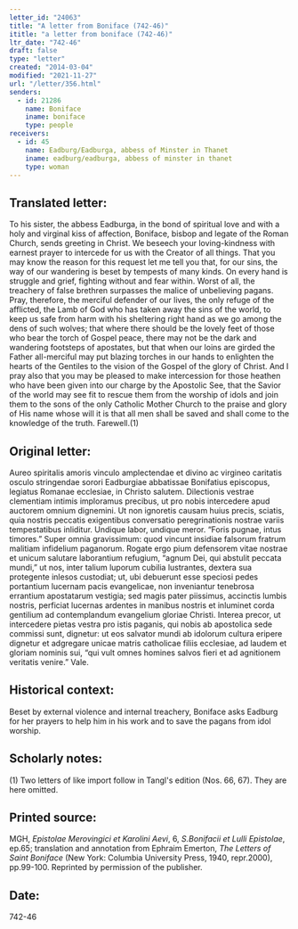 ```yaml
---
letter_id: "24063"
title: "A letter from Boniface (742-46)"
ititle: "a letter from boniface (742-46)"
ltr_date: "742-46"
draft: false
type: "letter"
created: "2014-03-04"
modified: "2021-11-27"
url: "/letter/356.html"
senders:
  - id: 21286
    name: Boniface
    iname: boniface
    type: people
receivers:
  - id: 45
    name: Eadburg/Eadburga, abbess of Minster in Thanet
    iname: eadburg/eadburga, abbess of minster in thanet
    type: woman
---
```

<h2> Translated letter:</h2>To his sister, the abbess Eadburga, in the bond of spiritual love and with a holy and virginal kiss of affection, Boniface, bisbop and legate of the Roman Church, sends greeting in Christ.
We beseech your loving-kindness with earnest prayer to intercede for us with the Creator of all things. That you may know the reason for this request let me tell you that, for our sins, the way of our wandering is beset by tempests of many kinds. On every hand is struggle and grief, fighting without and fear within. Worst of all, the treachery of false brethren surpasses the malice of unbelieving pagans. Pray, therefore, the merciful defender of our lives, the only refuge of the afflicted, the Lamb of God who has taken away the sins of the world, to keep us safe from harm with his sheltering right hand as we go among the dens of such wolves; that where there should be the lovely feet of those who bear the torch of Gospel peace, there may not be the dark and wandering footsteps of apostates, but that when our loins are girded the Father all-merciful may put blazing torches in our hands to enlighten the hearts of the Gentiles to the vision of the Gospel of the glory of Christ.
And I pray also that you may be pleased to make intercession for those heathen who have been given into our charge by the Apostolic See, that the Savior of the world may see fit to rescue them from the worship of idols and join them to the sons of the only Catholic Mother Church to the praise and glory of His name whose will it is that all men shall be saved and shall come to the knowledge of the truth.
Farewell.(1)
<h2 class="mt-4"> Original letter:</h2>Aureo spiritalis amoris vinculo amplectendae et divino ac virgineo caritatis osculo stringendae sorori Eadburgiae abbatissae Bonifatius episcopus, legiatus Romanae ecclesiae, in Christo salutem.
Dilectionis vestrae clementiam intimis imploramus precibus, ut pro nobis intercedere apud auctorem omnium dignemini. Ut non ignoretis causam huius precis, sciatis, quia nostris peccatis exigentibus conversatio peregrinationis nostrae variis tempestatibus inliditur. Undique labor, undique meror. “Foris pugnae, intus timores.” Super omnia gravissimum: quod vincunt insidiae falsorum fratrum malitiam infidelium paganorum. Rogate ergo pium defensorem vitae nostrae et unicum salutare laborantium refugium, “agnum Dei, qui abstulit peccata mundi,” ut nos, inter talium luporum cubilia lustrantes, dextera sua protegente inlesos custodiat; ut, ubi debuerunt esse speciosi pedes portantium lucernam pacis evangelicae, non inveniantur tenebrosa errantium apostatarum vestigia; sed magis pater piissimus, accinctis lumbis nostris, perficiat lucernas ardentes in manibus nostris et inluminet corda gentilium ad contemplandum evangelium gloriae Christi.
Interea precor, ut intercedere pietas vestra pro istis paganis, qui nobis ab apostolica sede commissi sunt, dignetur: ut eos salvator mundi ab idolorum cultura eripere dignetur et adgregare unicae matris catholicae filiis ecclesiae, ad laudem et gloriam nominis sui, “qui vult omnes homines salvos fieri et ad agnitionem veritatis venire.” Vale.
<h2 class="mt-4"> Historical context:</h2>Beset by external violence and internal treachery, Boniface asks Eadburg for her prayers to help him in his work and to save the pagans from idol worship.
<h2 class="mt-4"> Scholarly notes:</h2>(1) Two letters of like import follow in Tangl's edition (Nos. 66, 67).  They are here omitted.
<h2 class="mt-4"> Printed source:</h2><p>MGH, <em>Epistolae Merovingici et Karolini Aevi</em>, 6, <em>S.Bonifacii et Lulli Epistolae</em>, ep.65; translation and annotation from Ephraim Emerton, <em>The Letters of Saint Boniface</em> (New York: Columbia University Press, 1940, repr.2000), pp.99-100. Reprinted by permission of the publisher.</p><h2 class="mt-4"> Date:</h2>742-46
